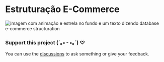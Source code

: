 # Estruturação E-Commerce

![imagem com animação e estrela no fundo e um texto dizendo database e-commerce structuration](#)



### Support this project (´｡• ᵕ •｡`) ♡
You can use the [discussions](https://github.com/hi-hi-ray/ecommerce-structuration/discussions) to ask something or give your feedback.
